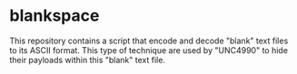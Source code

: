 # blankspace
This repository contains a script that encode and decode "blank" text files to its ASCII format. This type of technique are used by "UNC4990" to hide their payloads within this "blank" text file.
